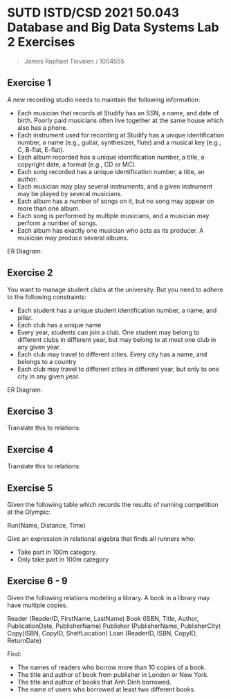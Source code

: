 # SUTD ISTD/CSD 2021 50.043 Database and Big Data Systems Lab 2 Exercises

> James Raphael Tiovalen / 1004555

## Exercise 1

A new recording studio needs to maintain the following information:

- Each musician that records at Studify has an SSN, a name, and date of birth. Poorly paid musicians often live together at the same house which also has a phone.
- Each instrument used for recording at Studify has a unique identification number, a name (e.g., guitar, synthesizer, flute) and a musical key (e.g., C, B-flat, E-flat).
- Each album recorded has a unique identification number, a title, a copyright date, a format (e.g., CD or MC).
- Each song recorded has a unique identification number, a title, an author.
- Each musician may play several instruments, and a given instrument may be played by several musicians.
- Each album has a number of songs on it, but no song may appear on more than one album.
- Each song is performed by multiple musicians, and a musician may perform a number of songs.
- Each album has exactly one musician who acts as its producer. A musician may produce several albums.

ER Diagram:

## Exercise 2

You want to manage student clubs at the university. But you need to adhere to the following constraints:

- Each student has a unique student identification number, a name, and pillar.
- Each club has a unique name
- Every year, students can join a club. One student may belong to different clubs in different year, but may belong to at most one club in any given year.
- Each club may travel to different cities. Every city has a name, and belongs to a country
- Each club may travel to different cities in different year, but only to one city in any given year.

ER Diagram:

## Exercise 3

Translate this to relations:

## Exercise 4

Translate this to relations:

## Exercise 5

Given the following table which records the results of running competition at the Olympic:

Run(Name, Distance, Time)

Give an expression in relational algebra that finds all runners who:

- Take part in 100m category.
- Only take part in 100m category

## Exercise 6 - 9

Given the following relations modeling a library. A book in a library may have multiple copies.

Reader (ReaderID, FirstName, LastName)
Book (ISBN, Title, Author, PublicationDate, PublisherName)
Publisher (PublisherName, PublisherCity)
Copy(ISBN, CopyID, ShelfLocation)
Loan (ReaderID, ISBN, CopyID, ReturnDate)

Find:

- The names of readers who borrow more than 10 copies of a book.
- The title and author of book from publisher in London or New York.
- The title and author of books that Anh Dinh borrowed.
- The name of users who borrowed at least two different books.
